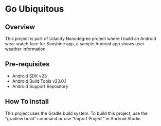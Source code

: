 # Go Ubiquitous

## Overview

This project is part of Udacity Nanodegree project where I build an Android wear watch face for Sunshine app, a sample Android app shows user weather information.

## Pre-requisites

* Android SDK v23
* Android Build Tools v23.0.1
* Android Support Repository

## How To Install

This project uses the Gradle build system. To build this project, use the "gradlew build" command or use "Import Project" in Android Studio.
